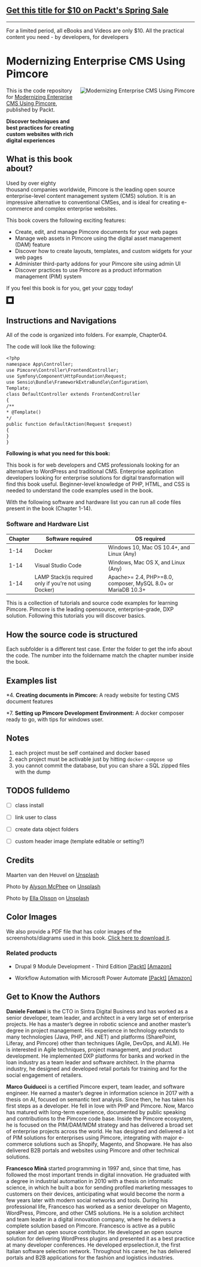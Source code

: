 ## [Get this title for $10 on Packt's Spring Sale](https://www.packt.com/B17073?utm_source=github&utm_medium=packt-github-repo&utm_campaign=spring_10_dollar_2022)
-----
For a limited period, all eBooks and Videos are only $10. All the practical content you need \- by developers, for developers

# Modernizing Enterprise CMS Using Pimcore

<a href="https://www.packtpub.com/product/modernizing-enterprise-cms-using-pimcore/9781801075404?utm_source=github&utm_medium=repository&utm_campaign=9781801075404"><img src="https://static.packt-cdn.com/products/9781801075404/cover/smaller" alt="Modernizing Enterprise CMS Using Pimcore" height="256px" align="right"></a>

This is the code repository for [Modernizing Enterprise CMS Using Pimcore](https://www.packtpub.com/product/modernizing-enterprise-cms-using-pimcore/9781801075404?utm_source=github&utm_medium=repository&utm_campaign=9781801075404), published by Packt.

**Discover techniques and best practices for creating custom websites with rich digital experiences**

## What is this book about?
Used by over eighty thousand companies worldwide, Pimcore is the leading open source enterprise-level content management system (CMS) solution. It is an impressive alternative to conventional CMSes, and is ideal for creating e-commerce and complex enterprise websites.

This book covers the following exciting features: 
* Create, edit, and manage Pimcore documents for your web pages
* Manage web assets in Pimcore using the digital asset management (DAM) feature
* Discover how to create layouts, templates, and custom widgets for your web pages
* Administer third-party addons for your Pimcore site using admin UI
* Discover practices to use Pimcore as a product information management (PIM) system

If you feel this book is for you, get your [copy](https://www.amazon.com/dp/1801075409) today!

<a href="https://www.packtpub.com/?utm_source=github&utm_medium=banner&utm_campaign=GitHubBanner"><img src="https://raw.githubusercontent.com/PacktPublishing/GitHub/master/GitHub.png" 
alt="https://www.packtpub.com/" border="5" /></a>


## Instructions and Navigations
All of the code is organized into folders. For example, Chapter04.

The code will look like the following:
```
<?php
namespace App\Controller;
use Pimcore\Controller\FrontendController;
use Symfony\Component\HttpFoundation\Request;
use Sensio\Bundle\FrameworkExtraBundle\Configuration\
Template;
class DefaultController extends FrontendController
{
/**
* @Template()
*/
public function defaultAction(Request $request)
{
}
}
```

**Following is what you need for this book:**

This book is for web developers and CMS professionals looking for an alternative to WordPress and traditional CMS. Enterprise application developers looking for enterprise solutions for digital transformation will find this book useful. Beginner-level knowledge of PHP, HTML, and CSS is needed to understand the code examples used in the book.

With the following software and hardware list you can run all code files present in the book (Chapter 1-14).

### Software and Hardware List

| Chapter  | Software required                                       | OS required                                                    |
| -------- | --------------------------------------------------------| ---------------------------------------------------------------|
| 1-14     | Docker                                                  | Windows 10, Mac OS 10.4+, and Linux (Any)                      |
| 1-14     | Visual Studio Code                                      | Windows, Mac OS X, and Linux (Any)                             |
| 1-14     | LAMP Stack(is required only if you're not using Docker) | Apache>= 2.4, PHP>=8.0, composer, MySQL 8.0+ or MariaDB 10.3+  |


This is a collection of tutorials and source code examples for learning Pimcore.  Pimcore is the leading opensource, enterprise-grade, DXP solution.
Following this tutorials you will discover basics.

## How the source code is structured
Each subfolder is a different test case. Enter the folder to get the info about the code. The number into the foldername match the chapter number inside the book.

## Examples list
*4. **Creating documents in Pimcore:** A ready website for testing CMS document features

*7. **Setting up Pimcore Development Environment:** A docker composer ready to go, with tips for windows user.


## Notes
1. each project must be self contained and docker based
2. each project must be activable just by hitting `docker-compose up`
3. you cannot commit the database, but you can share a SQL zipped files with the dump


## TODOS fulldemo
- [ ] class install
- [ ] link user to class
- [ ] create data object folders
- [ ] custom header image (template editable or setting?)


## Credits
Maarten van den Heuvel</a> on <a href="https://unsplash.com/?utm_source=unsplash&amp;utm_medium=referral&amp;utm_content=creditCopyText">Unsplash</a></span> 

<span>Photo by <a href="https://unsplash.com/@alyson_jane?utm_source=unsplash&amp;utm_medium=referral&amp;utm_content=creditCopyText">Alyson McPhee</a> on <a href="https://unsplash.com/?utm_source=unsplash&amp;utm_medium=referral&amp;utm_content=creditCopyText">Unsplash</a></span>

<span>Photo by <a href="https://unsplash.com/@ellaolsson?utm_source=unsplash&amp;utm_medium=referral&amp;utm_content=creditCopyText">Ella Olsson</a> on <a href="https://unsplash.com/?utm_source=unsplash&amp;utm_medium=referral&amp;utm_content=creditCopyText">Unsplash</a></span>

## Color Images
We also provide a PDF file that has color images of the screenshots/diagrams used in this book. [Click here to download it](https://static.packt-cdn.com/downloads/9781801075404_ColorImages.pdf).


### Related products <Other books you may enjoy>
* Drupal 9 Module Development - Third Edition [[Packt]](https://www.packtpub.com/product/drupal-9-module-development-third-edition/9781800204621?utm_source=github&utm_medium=repository&utm_campaign=9781800204621) [[Amazon]](https://www.amazon.com/dp/1800204620)

* Workflow Automation with Microsoft Power Automate [[Packt]](https://www.packtpub.com/product/workflow-automation-with-microsoft-power-automate/9781839213793?utm_source=github&utm_medium=repository&utm_campaign=9781839213793) [[Amazon]](https://www.amazon.com/dp/1839213795)

## Get to Know the Authors
**Daniele Fontani**
is the CTO in Sintra Digital Business and has worked as a senior developer, team leader, and architect in a very large set of enterprise projects. He has a master’s degree in robotic science and another master’s degree in project management. His experience in technology extends to many technologies (Java, PHP, and .NET) and platforms (SharePoint, Liferay, and Pimcore) other than techniques (Agile, DevOps, and ALM). He is interested in Agile techniques, project management, and product development. He implemented DXP platforms for banks and worked in the loan industry as a team leader and software architect. In the pharma industry, he designed and developed retail portals for training and for the social engagement of retailers.

**Marco Guiducci**
is a certified Pimcore expert, team leader, and software engineer. He earned a master’s degree in information science in 2017 with a thesis on AI, focused on semantic text analysis. Since then, he has taken his first steps as a developer. He fell in love with PHP and Pimcore. Now, Marco has matured with long-term experience, documented by public speaking and contributions to the Pimcore code base. Inside the Pimcore ecosystem, he is focused on the PIM/DAM/MDM strategy and has delivered a broad set of enterprise projects across the world. He has designed and delivered a lot of PIM solutions for enterprises using Pimcore, integrating with major e-commerce solutions such as Shopify, Magento, and Shopware. He has also delivered B2B portals and websites using Pimcore and other technical solutions.

**Francesco Minà**
started programming in 1997 and, since that time, has followed the most important trends in digital innovation. He graduated with a degree in industrial automation in 2010 with a thesis on informatic science, in which he built a box for sending profiled marketing messages to customers on their devices, anticipating what would become the norm a few years later with modern social networks and tools. During his professional life, Francesco has worked as a senior developer on Magento, WordPress, Pimcore, and other CMS solutions. He is a solution architect and team leader in a digital innovation company, where he delivers a complete solution based on Pimcore. Francesco is active as a public speaker and an open source contributor. He developed an open source solution for delivering WordPress plugins and presented it as a best practice at many developer conferences. He developed erpselection.it, the first Italian software selection network. Throughout his career, he has delivered portals and B2B applications for the fashion and logistics industries.
  


